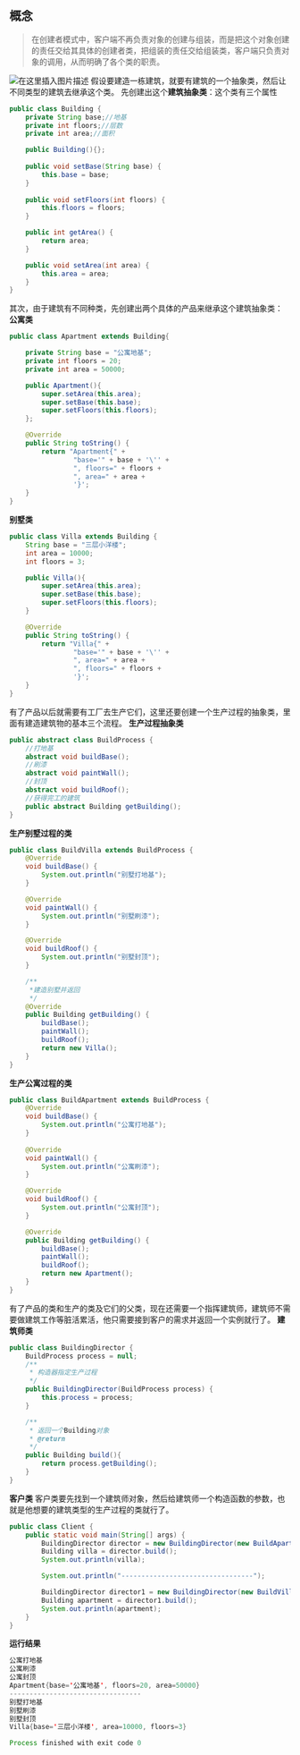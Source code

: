 ﻿
## 概念

> 在创建者模式中，客户端不再负责对象的创建与组装，而是把这个对象创建的责任交给其具体的创建者类，把组装的责任交给组装类，客户端只负责对象的调用，从而明确了各个类的职责。

![在这里插入图片描述](https://img-blog.csdnimg.cn/20200527202648675.png?x-oss-process=image/watermark,type_ZmFuZ3poZW5naGVpdGk,shadow_10,text_aHR0cHM6Ly9ibG9nLmNzZG4ubmV0L3FxXzQ0MDI1ODk0,size_16,color_FFFFFF,t_70#pic_center)
假设要建造一栋建筑，就要有建筑的一个抽象类，然后让不同类型的建筑去继承这个类。
先创建出这个**建筑抽象类**：这个类有三个属性

```java
public class Building {
    private String base;//地基
    private int floors;//层数
    private int area;//面积

    public Building(){};
    
    public void setBase(String base) {
        this.base = base;
    }
    
    public void setFloors(int floors) {
        this.floors = floors;
    }

    public int getArea() {
        return area;
    }

    public void setArea(int area) {
        this.area = area;
    }
}
```
其次，由于建筑有不同种类，先创建出两个具体的产品来继承这个建筑抽象类：
**公寓类**
```java
public class Apartment extends Building{

    private String base = "公寓地基";
    private int floors = 20;
    private int area = 50000;

    public Apartment(){
        super.setArea(this.area);
        super.setBase(this.base);
        super.setFloors(this.floors);
    };

    @Override
    public String toString() {
        return "Apartment{" +
                "base='" + base + '\'' +
                ", floors=" + floors +
                ", area=" + area +
                '}';
    }
}
```
**别墅类**

```java
public class Villa extends Building {
    String base = "三层小洋楼";
    int area = 10000;
    int floors = 3;

    public Villa(){
        super.setArea(this.area);
        super.setBase(this.base);
        super.setFloors(this.floors);
    }

    @Override
    public String toString() {
        return "Villa{" +
                "base='" + base + '\'' +
                ", area=" + area +
                ", floors=" + floors +
                '}';
    }
}
```
有了产品以后就需要有工厂去生产它们，这里还要创建一个生产过程的抽象类，里面有建造建筑物的基本三个流程。
**生产过程抽象类**
```java
public abstract class BuildProcess {
    //打地基
    abstract void buildBase();
    //刷漆
    abstract void paintWall();
    //封顶
    abstract void buildRoof();
    //获得完工的建筑
    public abstract Building getBuilding();
}
```
**生产别墅过程的类**
```java
public class BuildVilla extends BuildProcess {
    @Override
    void buildBase() {
        System.out.println("别墅打地基");
    }

    @Override
    void paintWall() {
        System.out.println("别墅刷漆");
    }

    @Override
    void buildRoof() {
        System.out.println("别墅封顶");
    }

    /**
     *建造别墅并返回
     */
    @Override
    public Building getBuilding() {
        buildBase();
        paintWall();
        buildRoof();
        return new Villa();
    }
}
```
**生产公寓过程的类**

```java
public class BuildApartment extends BuildProcess {
    @Override
    void buildBase() {
        System.out.println("公寓打地基");
    }
    
    @Override
    void paintWall() {
        System.out.println("公寓刷漆");
    }

    @Override
    void buildRoof() {
        System.out.println("公寓封顶");
    }

    @Override
    public Building getBuilding() {
        buildBase();
        paintWall();
        buildRoof();
        return new Apartment();
    }
}
```
有了产品的类和生产的类及它们的父类，现在还需要一个指挥建筑师，建筑师不需要做建筑工作等脏活累活，他只需要接到客户的需求并返回一个实例就行了。
**建筑师类**
```java
public class BuildingDirector {
    BuildProcess process = null;
    /**
     * 构造器指定生产过程
     */
    public BuildingDirector(BuildProcess process) {
        this.process = process;
    }

    /**
     * 返回一个Building对象
     * @return
     */
    public Building build(){
        return process.getBuilding();
    }
}
```
**客户类**
客户类要先找到一个建筑师对象，然后给建筑师一个构造函数的参数，也就是他想要的建筑类型的生产过程的类就行了。
```java
public class Client {
    public static void main(String[] args) {
        BuildingDirector director = new BuildingDirector(new BuildApartment());
        Building villa = director.build();
        System.out.println(villa);

        System.out.println("---------------------------------");

        BuildingDirector director1 = new BuildingDirector(new BuildVilla());
        Building apartment = director1.build();
        System.out.println(apartment);
    }
}
```
**运行结果**
```java
公寓打地基
公寓刷漆
公寓封顶
Apartment{base='公寓地基', floors=20, area=50000}
---------------------------------
别墅打地基
别墅刷漆
别墅封顶
Villa{base='三层小洋楼', area=10000, floors=3}

Process finished with exit code 0
```

